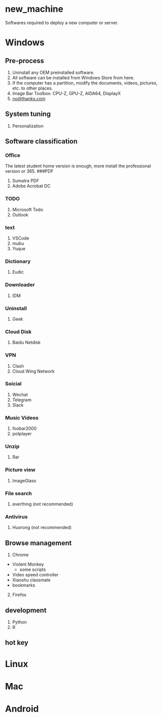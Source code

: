 # new_machine
Softwares required to deploy a new computer or server.
# Windows
## Pre-process
1. Uninstall any OEM preinstalled software.
2. All software can be installed from Windows Store from here.
3. If the computer has a partition, modify the documents, videos, pictures, etc. to other places.
4. Image Bar Toolbox: CPU-Z, GPU-Z, AIDA64, DisplayX
5. no@thanks.com
## System tuning
1. Personalization
## Software classification
### Office
The latest student home version is enough, more install the professional version or 365.
###PDF
1. Sumatra PDF
2. Adobe Acrobat DC
### TODO
1. Microsoft Todo
2. Outlook
### text
1. VSCode
2. mubu
3. Yuque
### Dictionary
1. Eudic
### Downloader
1. IDM
### Uninstall
1. Geek
### Cloud Disk
1. Baidu Netdisk
### VPN
1. Clash
2. Cloud Wing Network
### Soicial
1. Wechat
2. Telegram
3. Slack
### Music Videos
1. foobar2000
2. potplayer
### Unzip
1. Rar
### Picture view
1. ImageGlass
### File search
1. everthing (not recommended)
### Antivirus
1. Huorong (not recommended)
## Browse management
1. Chrome
  - Violent Monkey
    - some scripts
  - Video speed controller
  - Xiaoshu classmate
  - bookmarks
2. Firefox
## development
1. Python
2. R
## hot key

# Linux

# Mac

# Android
